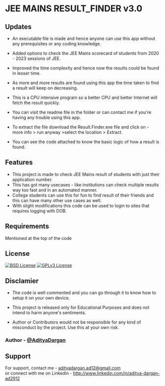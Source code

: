 
# JEE   MAINS   RESULT_FINDER v3.0

## Updates 

- An executable file is made and hence anyone can use this app without any prerequisites or any coding knowledge.

- Added options to check the JEE Mains scorecard of students from 2020 - 2023 sessions of JEE.

- Improved the time complexity and hence now the results could be found in lesser time.

- As more and more results are found using this app the time taken to find a result will keep on decreasing.

- This is a CPU intensive program so a better CPU and better Internet will fetch the result quickly.

- You can visit the readme file in the folder or can contact me if you're having any trouble using this app.

- To extract the file download the Result.Finder.exe file and click on - more info > run anyway >select the location > Extract.

- You can see the code attached to know the basic logic of how a result is found.

## Features

- This project is made to check JEE Mains result of students with just their application number. 
- This has got many usecases - like institutions can check multiple results way too fast and in an automated manner.
- College students can use this for fun to find result of their friends and this can have many other use cases as well.
- With slight modifications this code can be used to login to sites that requires logging with DOB.

## Requirements

  Mentioned at the top of the code

## License
[![BSD License](https://img.shields.io/pypi/l/pypi)](https://opensource.org/licenses/BSD-3-Clause)
[![GPLv3 License](https://img.shields.io/badge/License-GPL%20v3-yellow.svg)](https://opensource.org/licenses/gpl-license)

## Disclamier

- The code is well commented and you can go through it to know how to setup it on your own device.

- This project is released only for Educational Purposes and does not intend to harm anyone's sentiments.

- Author or Contributors would not be responsible for any kind of misconduct by the project. Use this at your own risk.

### Author - [@AdityaDargan](https://github.com/AdityaDargan)

## Support 
For support, contact me - adityadargan.ad12@gmail.com  
or connect with me on Linkedin - http://www.linkedin.com/in/aditya-dargan-ad2912

